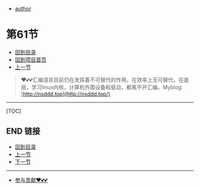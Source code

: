 + [author](https://github.com/3293172751)
# 第61节
+ [回到目录](../README.md)
+ [回到项目首页](../../README.md)
+ [上一节](60.md)
> ❤️💕💕汇编语言目前仍在发挥着不可替代的作用，在效率上无可替代，在底层，学习linux内核，计算机外围设备和驱动，都离不开汇编。Myblog:[http://nsddd.top](http://nsddd.top/)
---
[TOC]





## END 链接
+ [回到目录](../README.md)
+ [上一节](60.md)
+ [下一节](62.md)
---
+ [参与贡献❤️💕💕](https://github.com/3293172751/Block_Chain/blob/master/Git/git-contributor.md)